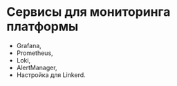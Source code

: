 # Сервисы для мониторинга платформы

- Grafana,
- Prometheus,
- Loki,
- AlertManager,
- Настройка для Linkerd.
